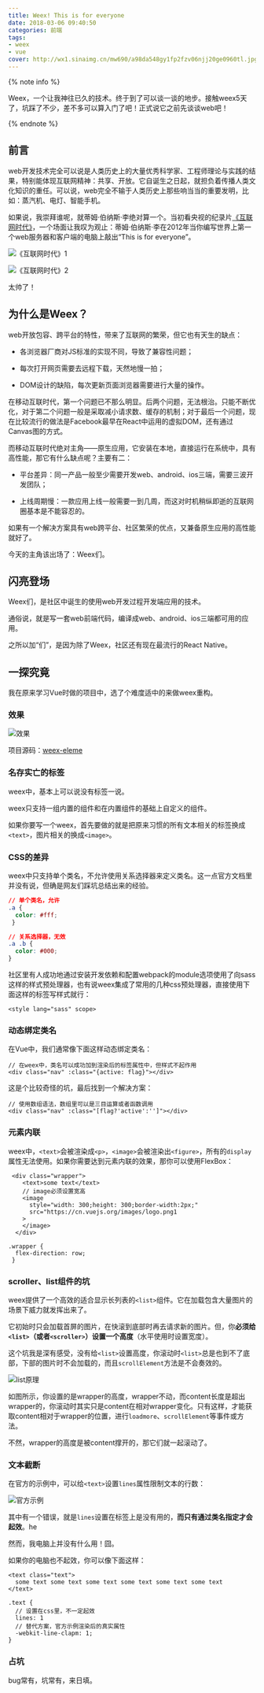 ```yaml
---
title: Weex! This is for everyone
date: 2018-03-06 09:40:50
categories: 前端
tags:
- weex
- vue
cover: http://wx1.sinaimg.cn/mw690/a98da548gy1fp2fzv06njj20ge0960tl.jpg
---
```


{% note info %}

Weex，一个让我神往已久的技术。终于到了可以谈一谈的地步。接触weex5天了，坑踩了不少，差不多可以算入门了吧！正式说它之前先谈谈web吧！

{% endnote %}

## 前言
web开发技术完全可以说是人类历史上的大量优秀科学家、工程师理论与实践的结果，特别能体现互联网精神：共享、开放。它自诞生之日起，就担负着传播人类文化知识的重任。可以说，web完全不输于人类历史上那些响当当的重要发明，比如：蒸汽机、电灯、智能手机。

如果说，我崇拜谁呢，就蒂姆·伯纳斯·李绝对算一个。当初看央视的纪录片[《互联网时代》](http://tv.sohu.com/20140827/n403819720.shtml)，一个场面让我叹为观止：蒂姆·伯纳斯·李在2012年当你编写世界上第一个web服务器和客户端的电脑上敲出“This is for everyone”。

![《互联网时代》1](http://wx1.sinaimg.cn/mw690/a98da548gy1fp2cenpipej20fi08aq3b.jpg)

![《互联网时代》2](http://wx1.sinaimg.cn/mw690/a98da548gy1fp2cen7kw5j20fh08vdgu.jpg)

太帅了！

## 为什么是Weex？

web开放包容、跨平台的特性，带来了互联网的繁荣，但它也有天生的缺点：

* 各浏览器厂商对JS标准的实现不同，导致了兼容性问题；

* 每次打开网页需要去远程下载，天然地慢一拍；

* DOM设计的缺陷，每次更新页面浏览器需要进行大量的操作。

在移动互联时代，第一个问题已不那么明显。后两个问题，无法根治。只能不断优化，对于第二个问题一般是采取减小请求数、缓存的机制；对于最后一个问题，现在比较流行的做法是Facebook最早在React中运用的虚拟DOM，还有通过Canvas图的方式。

而移动互联时代绝对主角——原生应用，它安装在本地，直接运行在系统中，具有高性能，那它有什么缺点呢？主要有二：

* 平台差异：同一产品一般至少需要开发web、android、ios三端，需要三波开发团队；

* 上线周期慢：一款应用上线一般需要一到几周，而这对时机稍纵即逝的互联网圈基本是不能容忍的。

如果有一个解决方案具有web跨平台、社区繁荣的优点，又兼备原生应用的高性能就好了。

今天的主角该出场了：Weex们。

## 闪亮登场

Weex们，是社区中诞生的使用web开发过程开发端应用的技术。

通俗说，就是写一套web前端代码，编译成web、android、ios三端都可用的应用。

之所以加“们”，是因为除了Weex，社区还有现在最流行的React Native。

## 一探究竟

我在原来学习Vue时做的项目中，选了个难度适中的来做weex重构。

### 效果

![效果](http://wx4.sinaimg.cn/mw690/a98da548gy1fp2bbgf623j20xy0cago3.jpg)

项目源码：[weex-eleme](https://github.com/AlbertXiao1994/weex-eleme)
### 名存实亡的标签

weex中，基本上可以说没有标签一说。

weex只支持一组内置的组件和在内置组件的基础上自定义的组件。

如果你要写一个weex，首先要做的就是把原来习惯的所有文本相关的标签换成`<text>`，图片相关的换成`<image>`。

### CSS的差异

weex中只支持单个类名，不允许使用关系选择器来定义类名。这一点官方文档里并没有说，但确是网友们踩坑总结出来的经验。

``` css
// 单个类名，允许
.a {
  color: #fff;
 }

// 关系选择器，无效
.a .b {
  color: #000;
}
```

社区里有人成功地通过安装开发依赖和配置webpack的module选项使用了向sass这样的样式预处理器，也有说weex集成了常用的几种css预处理器，直接使用下面这样的标签写样式就行：

```vue
<style lang="sass" scope>
```

### 动态绑定类名

在Vue中，我们通常像下面这样动态绑定类名：

```vue
// 在weex中，类名可以成功加到渲染后的标签属性中，但样式不起作用
<div class="nav" :class="{active: flag}"></div>
```

这是个比较奇怪的坑，最后找到一个解决方案：

```vue
// 使用数组语法，数组里可以是三目运算或者函数调用
<div class="nav" :class="[flag?'active':'']"></div>
```

### 元素内联

weex中，`<text>`会被渲染成`<p>`，`<image>`会被渲染出`<figure>`，所有的`display`属性无法使用。如果你需要达到元素内联的效果，那你可以使用FlexBox：

```vue
 <div class="wrapper">
    <text>some text</text>
    // image必须设置宽高
    <image
      style="width: 300;height: 300;border-width:2px;"       
      src="https://cn.vuejs.org/images/logo.png1
    >
    </image>
  </div>

.wrapper {
  flex-direction: row;
 }
```

### scroller、list组件的坑

weex提供了一个高效的适合显示长列表的`<list>`组件。它在加载包含大量图片的场景下威力就发挥出来了。

它初始时只会加载首屏的图片，在快滚到底部时再去请求新的图片。但，你**必须给`<list>`（或者`<scroller>`）设置一个高度**（水平使用时设置宽度）。

这个坑我是深有感受，没有给`<list>`设置高度，你滚动时`<list>`总是也到不了底部，下部的图片时不会加载的，而且`scrollElement`方法是不会奏效的。

![list原理](http://wx3.sinaimg.cn/mw690/a98da548gy1fp2f8fgaaij20n20hkjrx.jpg)

如图所示，你设置的是wrapper的高度，wrapper不动，而content长度是超出wrapper的，你滚动时其实只是content在相对wrapper变化。只有这样，才能获取content相对于wrapper的位置，进行`loadmore`、`scrollElement`等事件或方法。

不然，wrapper的高度是被content撑开的，那它们就一起滚动了。

### 文本截断

在官方的示例中，可以给`<text>`设置`lines`属性限制文本的行数：

![官方示例](http://wx3.sinaimg.cn/mw690/a98da548gy1fp2fkqxoe3j20vp0isq3s.jpg)

其中有一个错误，就是`lines`设置在标签上是没有用的，**而只有通过类名指定才会起效**。he

然而，我电脑上并没有什么用！囧。

如果你的电脑也不起效，你可以像下面这样：

```vue
<text class="text">
  some text some text some text some text some text some text
</text>

.text {
  // 设置在css里，不一定起效
  lines: 1
  // 替代方案，官方示例渲染后的真实属性
  -webkit-line-clapm: 1;
}
```

### 占坑

bug常有，坑常有，来日填。